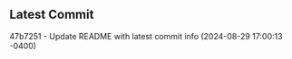 
## Latest Commit
47b7251 - Update README with latest commit info (2024-08-29 17:00:13 -0400) <Yunxi-Zhou>

